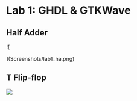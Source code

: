 # Lab 1: GHDL & GTKWave

## Half Adder

![

](Screenshots/lab1_ha.png)

## T Flip-flop
![](main/Resources/lab1_tff.png)
